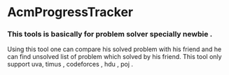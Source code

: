 # AcmProgressTracker
### This tools is basically for problem solver specially newbie .
 Using this tool one can compare his solved problem with his friend and he can find unsolved list of problem which solved by his friend.
 This tool only support uva, timus , codeforces , hdu , poj .

